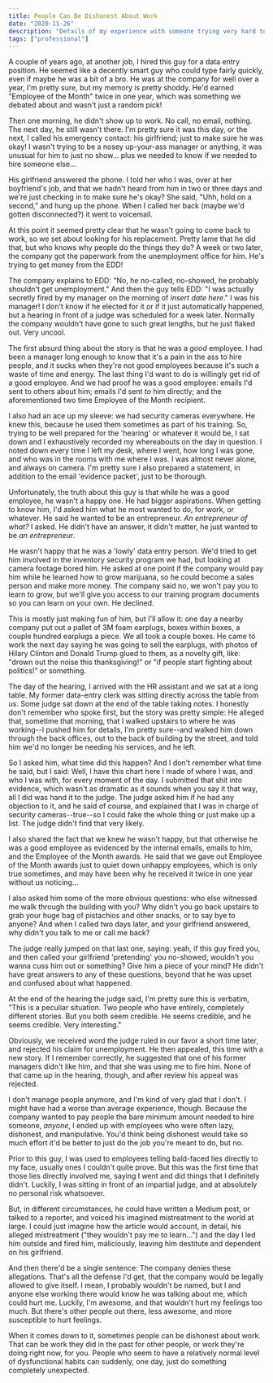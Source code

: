 ```yaml
---
title: People Can Be Dishonest About Work
date: "2020-11-26"
description: "Details of my experience with someone trying very hard to commit unemployment fraud."
tags: ["professional"]
---
```


A couple of years ago, at another job, I hired this guy for a data entry position. He seemed like a decently smart guy who could type fairly quickly, even if maybe he was a bit of a bro. He was at the company for well over a year, I'm pretty sure, but my memory is pretty shoddy. He'd earned "Employee of the Month" twice in one year, which was something we debated about and wasn't just a random pick!

Then one morning, he didn't show up to work. No call, no email, nothing. The next day, he still wasn't there. I'm pretty sure it was this day, or the next, I called his emergency contact: his girlfriend; just to make sure he was okay! I wasn't trying to be a nosey up-your-ass manager or anything, it was unusual for him to just no show... plus we needed to know if we needed to hire someone else...

His girlfriend answered the phone. I told her who I was, over at her boyfriend's job, and that we hadn't heard from him in two or three days and we're just checking in to make sure he's okay? She said, "Uhh, hold on a second," and hung up the phone. When I called her back (maybe we'd gotten disconnected?) it went to voicemail.

At this point it seemed pretty clear that he wasn't going to come back to work, so we set about looking for his replacement. Pretty lame that he did that, but who knows why people do the things they do? A week or two later, the company got the paperwork from the unemployment office for him. He's trying to get money from the EDD!

The company explains to EDD: "No, he no-called, no-showed, he probably shouldn't get unemployment." And then the guy tells EDD: "I was actually secretly fired by my manager on the morning of *insert date here*." I was his manager! I don't know if he elected for it or if it just automatically happened, but a hearing in front of a judge was scheduled for a week later. Normally the company wouldn't have gone to such great lengths, but he just flaked out. Very uncool.

The first absurd thing about the story is that he was a *good* employee. I had been a manager long enough to know that it's a pain in the ass to hire people, and it sucks when they're not good employees because it's such a waste of time and energy. The last thing I'd want to do is willingly get rid of a good employee. And we had proof he was a good employee: emails I'd sent to others about him; emails I'd sent *to* him directly; and the aforementioned two time Employee of the Month recipient.

I also had an ace up my sleeve: we had security cameras everywhere. He knew this, because he used them sometimes as part of his training. So, trying to be well prepared for the 'hearing' or whatever it would be, I sat down and I exhaustively recorded my whereabouts on the day in question. I noted down every time I left my desk, where I went, how long I was gone, and who was in the rooms with me where I was. I was almost never alone, and always on camera. I'm pretty sure I also prepared a statement, in addition to the email 'evidence packet', just to be thorough.

Unfortunately, the truth about this guy is that while he was a good employee, he wasn't a happy one. He had bigger aspirations. When getting to know him, I'd asked him what he most wanted to do, for work, or whatever. He said he wanted to be an entrepreneur. *An entrepreneur of what?* I asked. He didn't have an answer, it didn't matter, he just wanted to be *an entrepreneur*.

He wasn't happy that he was a 'lowly' data entry person. We'd tried to get him involved in the inventory security program we had, but looking at camera footage bored him. He asked at one point if the company would pay him while he learned how to grow marijuana, so he could become a sales person and make more money. The company said no, we won't pay you to learn to grow, but we'll give you access to our training program documents so you can learn on your own. He declined.

This is mostly just making fun of him, but I'll allow it: one day a nearby company put out a pallet of 3M foam earplugs, boxes within boxes, a couple hundred earplugs a piece. We all took a couple boxes. He came to work the next day saying he was going to sell the earplugs, with photos of Hilary Clinton and Donald Trump glued to them, as a novelty gift, like: "drown out the noise this thanksgiving!" or "if people start fighting about politics!" or something.

The day of the hearing, I arrived with the HR assistant and we sat at a long table. My former data-entry clerk was sitting directly across the table from us. Some judge sat down at the end of the table taking notes. I honestly don't remember who spoke first, but the story was pretty simple: He alleged that, sometime that morning, that I walked upstairs to where he was working--I pushed him for details, I'm pretty sure--and walked him down through the back offices, out to the back of building by the street, and told him we'd no longer be needing his services, and he left.

So I asked him, what time did this happen? And I don't remember what time he said, but I said: Well, I have this chart here I made of where I was, and who I was with, for every moment of the day. I submitted that shit into evidence, which wasn't as dramatic as it sounds when you say it that way, all I did was hand it to the judge. The judge asked him if he had any objection to it, and he said of course, and explained that I was in charge of security cameras--true--so I could fake the whole thing or just make up a list. The judge didn't find that very likely.

I also shared the fact that we knew he wasn't happy, but that otherwise he was a good employee as evidenced by the internal emails, emails to him, and the Employee of the Month awards. He said that we gave out Employee of the Month awards just to quiet down unhappy employees, which is only true sometimes, and may have been why he received it twice in one year without us noticing...

I also asked him some of the more obvious questions: who else witnessed me walk through the building with you? Why didn't you go back upstairs to grab your huge bag of pistachios and other snacks, or to say bye to anyone? And when I called two days later, and your girlfriend answered, why didn't you talk to me or call me back?

The judge really jumped on that last one, saying: yeah, if this guy fired you, and then called your girlfriend 'pretending' you no-showed, wouldn't you wanna cuss him out or something? Give him a piece of your mind? He didn't have great answers to any of these questions, beyond that he was upset and confused about what happened.

At the end of the hearing the judge said, I'm pretty sure this is verbatim, "This is a peculiar situation. Two people who have entirely, completely different stories. But you both seem credible. He seems credible, and he seems credible. Very interesting."

Obviously, we received word the judge ruled in our favor a short time later, and rejected his claim for unemployment. He then appealed, this time with a new story. If I remember correctly, he suggested that one of his former managers didn't like him, and that she was using me to fire him. None of that came up in the hearing, though, and after review his appeal was rejected.

I don't manage people anymore, and I'm kind of very glad that I don't. I might have had a worse than average experience, though. Because the company wanted to pay people the bare minimum amount needed to hire someone, *anyone*, I ended up with employees who were often lazy, dishonest, and manipulative. You'd think being dishonest would take so much effort it'd be better to just do the job you're meant to do, but no.

Prior to this guy, I was used to employees telling bald-faced lies directly to my face, usually ones I couldn't quite prove. But this was the first time that those lies directly involved me, saying I went and did things that I definitely didn't. Luckily, I was sitting in front of an impartial judge, and at absolutely no personal risk whatsoever.

But, in different circumstances, he could have written a Medium post, or talked to a reporter, and voiced his imagined mistreatment to the world at large. I could just imagine how the article would account, in detail, his alleged mistreatment ("they wouldn't pay me to learn...") and the day I led him outside and fired him, maliciously, leaving him destitute and dependent on his girlfriend.

And then there'd be a single sentence: The company denies these allegations. That's all the defense I'd get, that the company would be legally allowed to give itself. I mean, I probably wouldn't be named, but I and anyone else working there would know he was talking about me, which could hurt me. Luckily, I'm awesome, and that wouldn't hurt my feelings too much. But there's other people out there, less awesome, and more susceptible to hurt feelings.

When it comes down to it, sometimes people can be dishonest about work. That can be work they did in the past for other people, or work they're doing right now, for you. People who seem to have a relatively normal level of dysfunctional habits can suddenly, one day, just do something completely unexpected.

